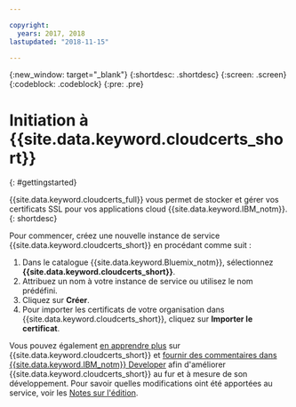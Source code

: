 ```yaml
---

copyright:
  years: 2017, 2018
lastupdated: "2018-11-15"

---
```

{:new_window: target="_blank"}
{:shortdesc: .shortdesc}
{:screen: .screen}
{:codeblock: .codeblock}
{:pre: .pre}

# Initiation à {{site.data.keyword.cloudcerts_short}}
{: #gettingstarted}

{{site.data.keyword.cloudcerts_full}} vous permet de stocker et gérer vos certificats SSL pour vos applications cloud {{site.data.keyword.IBM_notm}}.
{: shortdesc}

Pour commencer, créez une nouvelle instance de service {{site.data.keyword.cloudcerts_short}} en procédant comme suit :

1. Dans le catalogue {{site.data.keyword.Bluemix_notm}}, sélectionnez **{{site.data.keyword.cloudcerts_short}}**.
2. Attribuez un nom à votre instance de service ou utilisez le nom prédéfini.
3. Cliquez sur **Créer**.
4. Pour importer les certificats de votre organisation dans {{site.data.keyword.cloudcerts_short}}, cliquez sur **Importer le certificat**.  

Vous pouvez également [en apprendre plus](about.html) sur {{site.data.keyword.cloudcerts_short}} et [fournir des commentaires dans {{site.data.keyword.IBM_notm}} Developer](troubleshooting.html#getting-help-and-support) afin d'améliorer {{site.data.keyword.cloudcerts_short}} au fur et à mesure de son développement. Pour savoir quelles modifications oint été apportées au service, voir les [Notes sur l'édition](release-notes.html).
